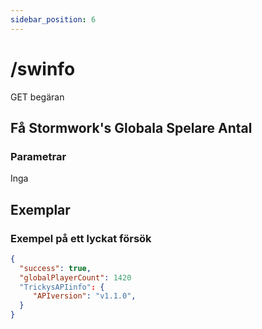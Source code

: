 ```yaml
---
sidebar_position: 6
---
```


# /swinfo

<span class="request-bubble request-get">GET begäran</span>


## Få Stormwork's Globala Spelare Antal


### Parametrar
Inga

## Exemplar
### Exempel på ett lyckat försök
```json
{
  "success": true,
  "globalPlayerCount": 1420
  "TrickysAPIinfo": {
     "APIversion": "v1.1.0",
  }
}
```